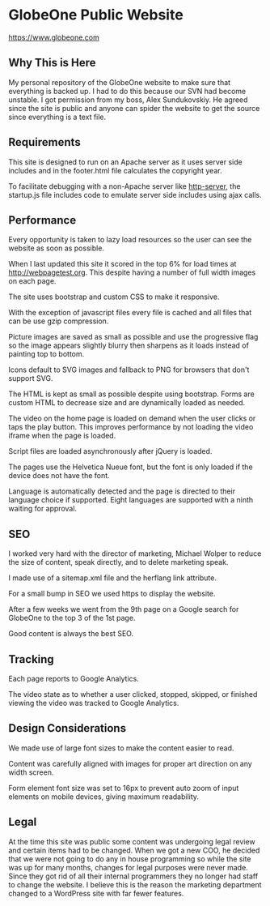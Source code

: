 # GlobeOne Public Website

https://www.globeone.com

## Why This is Here

My personal repository of the GlobeOne website to make sure that everything is backed up. I had to do this because our SVN had become unstable. I got permission from my boss, Alex Sundukovskiy. He agreed since the site is public and anyone can spider the website to get the source since everything is a text file.

## Requirements
This site is designed to run on an Apache server as it uses server side includes and in the footer.html file calculates the copyright year.

To facilitate debugging with a non-Apache server like [http-server](https://github.com/indexzero/http-server), the startup.js file includes code to emulate server side includes using ajax calls. 

## Performance

Every opportunity is taken to lazy load resources so the user can see the website as soon as possible.

When I last updated this site it scored in the top 6% for load times at http://webpagetest.org. This despite having a number of full width images on each page. 

The site uses bootstrap and custom CSS to make it responsive.

With the exception of javascript files every file is cached and all files that can be use gzip compression.

Picture images are saved as small as possible and use the progressive flag so the image appears slightly blurry then sharpens as it loads instead of painting top to bottom.

Icons default to SVG images and fallback to PNG for browsers that don't support SVG.

The HTML is kept as small as possible despite using bootstrap. Forms are custom HTML to decrease size and are dynamically loaded as needed.

The video on the home page is loaded on demand when the user clicks or taps the play button. This improves performance by not loading the video iframe when the page is loaded.

Script files are loaded asynchronously after jQuery is loaded.

The pages use the Helvetica Nueue font, but the font is only loaded if the device does not have the font.

Language is automatically detected and the page is directed to their language choice if supported. Eight languages are supported with a ninth waiting for approval.

## SEO

I worked very hard with the director of marketing, Michael Wolper to reduce the size of content, speak directly, and to delete marketing speak.

I made use of a sitemap.xml file and the herflang link attribute.

For a small bump in SEO we used https to display the website.

After a few weeks we went from the 9th page on a Google search for GlobeOne to the top 3 of the 1st page.

Good content is always the best SEO.

## Tracking 
Each page reports to Google Analytics.

The video state as to whether a user clicked, stopped, skipped, or finished viewing the video was tracked to Google Analytics.

## Design Considerations

We made use of large font sizes to make the content easier to read.

Content was carefully aligned with images for proper art direction on any width screen.

Form element font size was set to 16px to prevent auto zoom of input elements on mobile devices, giving maximum readability.

## Legal 

At the time this site was public some content was undergoing legal review and certain items had to be changed. When we got a new COO, he decided that we were not going to do any in house programming so while the site was up for many months, changes for legal purposes were never made. Since they got rid of all their internal programmers they no longer had staff to change the website. I believe this is the reason the marketing department changed to a WordPress site with far fewer features.

